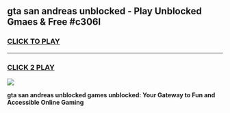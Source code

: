 
## gta san andreas unblocked - Play Unblocked Gmaes & Free #c306l
<h3>
<a href="https://news.freeplayer.one?title=gta_san_andreas_unblocked&ref=26F">CLICK TO PLAY</a></h3>
<hr>

<h3>
<a href="https://news.freeplayer.one?title=gta_san_andreas_unblocked&ref=26F">CLICK 2 PLAY</a>
  
</h3>

<a href="https://news.freeplayer.one?title=gta_san_andreas_unblocked&ref=26F/"><img src="https://clearcache.store/games.png"></a>


**gta san andreas unblocked games unblocked: Your Gateway to Fun and Accessible Online Gaming**
